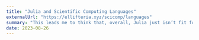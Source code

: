 ```yaml
---
title: "Julia and Scientific Computing Languages"
externalUrl: "https://ellifteria.xyz/scicomp/languages"
summary: "This leads me to think that, overall, Julia just isn’t fit for scientific programming."
date: 2023-08-26
---
```

